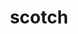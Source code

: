 ---
title: "scotch"
layout: cache
categories: [package, develop-2024-05-26]
meta: {"versions": ["6.0.9", "7.0.4"], "compilers": ["gcc@=11.4.0", "gcc@=12.3.0", "gcc@=7.3.1", "gcc@=9.4.0"], "oss": ["amzn2", "ubuntu20.04", "ubuntu22.04"], "platforms": ["linux"], "targets": ["aarch64", "neoverse_n1", "neoverse_v1", "neoverse_v2", "ppc64le", "x86_64_v3", "x86_64_v4"], "stacks": ["aws-isc", "aws-isc-aarch64", "aws-pcluster-neoverse_v1", "aws-pcluster-x86_64_v4", "e4s", "e4s-neoverse-v2", "e4s-neoverse_v1", "e4s-power", "root"], "num_specs": 11, "num_specs_by_stack": {"root": 11, "aws-isc-aarch64": 2, "aws-pcluster-neoverse_v1": 2, "aws-pcluster-x86_64_v4": 2, "aws-isc": 1, "e4s-power": 1, "e4s-neoverse_v1": 1, "e4s-neoverse-v2": 1, "e4s": 1}}
spec_details: [{"hash": "xrmyncwtkrmlmmhl7buwhystolep6vpc", "compiler": "gcc@=7.3.1", "versions": ["7.0.4"], "os": "amzn2", "platform": "linux", "target": "aarch64", "variants": ["build_system=cmake", "build_type=Release", "+compression", "~esmumps", "generator=make", "~int64", "~ipo", "~metis", "+mpi", "~mpi_thread", "~noarch", "+shared", "+threads"], "stacks": ["root", "aws-isc-aarch64"], "size": "-", "tarball": "https://binaries.spack.io/releases/develop-2024-05-26/build_cache/linux-amzn2-aarch64/gcc-7.3.1/scotch-7.0.4/linux-amzn2-aarch64-gcc-7.3.1-scotch-7.0.4-xrmyncwtkrmlmmhl7buwhystolep6vpc.spack"}, {"hash": "mzmmff3urjincw5heo46abia4pyd7wye", "compiler": "gcc@=12.3.0", "versions": ["6.0.9"], "os": "amzn2", "platform": "linux", "target": "neoverse_n1", "variants": ["build_system=makefile", "+compression", "~esmumps", "~int64", "~metis", "+mpi", "~mpi_thread", "~noarch", "+shared", "+threads"], "stacks": ["aws-pcluster-neoverse_v1", "root"], "size": "-", "tarball": "https://binaries.spack.io/releases/develop-2024-05-26/build_cache/linux-amzn2-neoverse_n1/gcc-12.3.0/scotch-6.0.9/linux-amzn2-neoverse_n1-gcc-12.3.0-scotch-6.0.9-mzmmff3urjincw5heo46abia4pyd7wye.spack"}, {"hash": "uowpeoc6euehrd3vyjzkwjkzdan3ggcj", "compiler": "gcc@=7.3.1", "versions": ["7.0.4"], "os": "amzn2", "platform": "linux", "target": "neoverse_n1", "variants": ["build_system=cmake", "build_type=Release", "+compression", "~esmumps", "generator=make", "~int64", "~ipo", "~metis", "+mpi", "~mpi_thread", "~noarch", "+shared", "+threads"], "stacks": ["root", "aws-isc-aarch64"], "size": "-", "tarball": "https://binaries.spack.io/releases/develop-2024-05-26/build_cache/linux-amzn2-neoverse_n1/gcc-7.3.1/scotch-7.0.4/linux-amzn2-neoverse_n1-gcc-7.3.1-scotch-7.0.4-uowpeoc6euehrd3vyjzkwjkzdan3ggcj.spack"}, {"hash": "ggnarxhk3sgk365r3aahbrzledg7ju6c", "compiler": "gcc@=12.3.0", "versions": ["6.0.9"], "os": "amzn2", "platform": "linux", "target": "neoverse_v1", "variants": ["build_system=makefile", "+compression", "~esmumps", "~int64", "~metis", "+mpi", "~mpi_thread", "~noarch", "+shared", "+threads"], "stacks": ["aws-pcluster-neoverse_v1", "root"], "size": "-", "tarball": "https://binaries.spack.io/releases/develop-2024-05-26/build_cache/linux-amzn2-neoverse_v1/gcc-12.3.0/scotch-6.0.9/linux-amzn2-neoverse_v1-gcc-12.3.0-scotch-6.0.9-ggnarxhk3sgk365r3aahbrzledg7ju6c.spack"}, {"hash": "ci7z2ldzf2pdv42esp3ftp4cbgdzlxiz", "compiler": "gcc@=12.3.0", "versions": ["6.0.9"], "os": "amzn2", "platform": "linux", "target": "x86_64_v3", "variants": ["build_system=makefile", "+compression", "~esmumps", "~int64", "~metis", "+mpi", "~mpi_thread", "~noarch", "+shared", "+threads"], "stacks": ["aws-pcluster-x86_64_v4", "root"], "size": "-", "tarball": "https://binaries.spack.io/releases/develop-2024-05-26/build_cache/linux-amzn2-x86_64_v3/gcc-12.3.0/scotch-6.0.9/linux-amzn2-x86_64_v3-gcc-12.3.0-scotch-6.0.9-ci7z2ldzf2pdv42esp3ftp4cbgdzlxiz.spack"}, {"hash": "mpqanpg6umjkczw5wrwampajsem6flsa", "compiler": "gcc@=7.3.1", "versions": ["7.0.4"], "os": "amzn2", "platform": "linux", "target": "x86_64_v3", "variants": ["build_system=cmake", "build_type=Release", "+compression", "~esmumps", "generator=make", "~int64", "~ipo", "~metis", "+mpi", "~mpi_thread", "~noarch", "+shared", "+threads"], "stacks": ["aws-isc", "root"], "size": "-", "tarball": "https://binaries.spack.io/releases/develop-2024-05-26/build_cache/linux-amzn2-x86_64_v3/gcc-7.3.1/scotch-7.0.4/linux-amzn2-x86_64_v3-gcc-7.3.1-scotch-7.0.4-mpqanpg6umjkczw5wrwampajsem6flsa.spack"}, {"hash": "vmlejktqns3jlalif4o5i55xo63n54ki", "compiler": "gcc@=12.3.0", "versions": ["6.0.9"], "os": "amzn2", "platform": "linux", "target": "x86_64_v4", "variants": ["build_system=makefile", "+compression", "~esmumps", "~int64", "~metis", "+mpi", "~mpi_thread", "~noarch", "+shared", "+threads"], "stacks": ["aws-pcluster-x86_64_v4", "root"], "size": "-", "tarball": "https://binaries.spack.io/releases/develop-2024-05-26/build_cache/linux-amzn2-x86_64_v4/gcc-12.3.0/scotch-6.0.9/linux-amzn2-x86_64_v4-gcc-12.3.0-scotch-6.0.9-vmlejktqns3jlalif4o5i55xo63n54ki.spack"}, {"hash": "gbg6gcovpcokfy5xlmunwxjfjk2t2jk6", "compiler": "gcc@=9.4.0", "versions": ["7.0.4"], "os": "ubuntu20.04", "platform": "linux", "target": "ppc64le", "variants": ["build_system=cmake", "build_type=Release", "+compression", "~esmumps", "generator=make", "~int64", "~ipo", "~metis", "+mpi", "~mpi_thread", "~noarch", "+shared", "+threads"], "stacks": ["e4s-power", "root"], "size": "-", "tarball": "https://binaries.spack.io/releases/develop-2024-05-26/build_cache/linux-ubuntu20.04-ppc64le/gcc-9.4.0/scotch-7.0.4/linux-ubuntu20.04-ppc64le-gcc-9.4.0-scotch-7.0.4-gbg6gcovpcokfy5xlmunwxjfjk2t2jk6.spack"}, {"hash": "yczelvv5lyuw5ogqw5ceeupg4mm5yvu4", "compiler": "gcc@=11.4.0", "versions": ["7.0.4"], "os": "ubuntu22.04", "platform": "linux", "target": "neoverse_v1", "variants": ["build_system=cmake", "build_type=Release", "+compression", "~esmumps", "generator=make", "~int64", "~ipo", "~metis", "+mpi", "~mpi_thread", "~noarch", "+shared", "+threads"], "stacks": ["root", "e4s-neoverse_v1"], "size": "-", "tarball": "https://binaries.spack.io/releases/develop-2024-05-26/build_cache/linux-ubuntu22.04-neoverse_v1/gcc-11.4.0/scotch-7.0.4/linux-ubuntu22.04-neoverse_v1-gcc-11.4.0-scotch-7.0.4-yczelvv5lyuw5ogqw5ceeupg4mm5yvu4.spack"}, {"hash": "o37pazhjz5faplxcvik2pk4zctkplk25", "compiler": "gcc@=11.4.0", "versions": ["7.0.4"], "os": "ubuntu22.04", "platform": "linux", "target": "neoverse_v2", "variants": ["build_system=cmake", "build_type=Release", "+compression", "~esmumps", "generator=make", "~int64", "~ipo", "~metis", "+mpi", "~mpi_thread", "~noarch", "+shared", "+threads"], "stacks": ["root", "e4s-neoverse-v2"], "size": "-", "tarball": "https://binaries.spack.io/releases/develop-2024-05-26/build_cache/linux-ubuntu22.04-neoverse_v2/gcc-11.4.0/scotch-7.0.4/linux-ubuntu22.04-neoverse_v2-gcc-11.4.0-scotch-7.0.4-o37pazhjz5faplxcvik2pk4zctkplk25.spack"}, {"hash": "wdzqnu74d2zkmuw7hj2ko746bgc7kvvs", "compiler": "gcc@=11.4.0", "versions": ["7.0.4"], "os": "ubuntu22.04", "platform": "linux", "target": "x86_64_v3", "variants": ["build_system=cmake", "build_type=Release", "+compression", "~esmumps", "generator=make", "~int64", "~ipo", "~metis", "+mpi", "~mpi_thread", "~noarch", "+shared", "+threads"], "stacks": ["root", "e4s"], "size": "-", "tarball": "https://binaries.spack.io/releases/develop-2024-05-26/build_cache/linux-ubuntu22.04-x86_64_v3/gcc-11.4.0/scotch-7.0.4/linux-ubuntu22.04-x86_64_v3-gcc-11.4.0-scotch-7.0.4-wdzqnu74d2zkmuw7hj2ko746bgc7kvvs.spack"}]
---